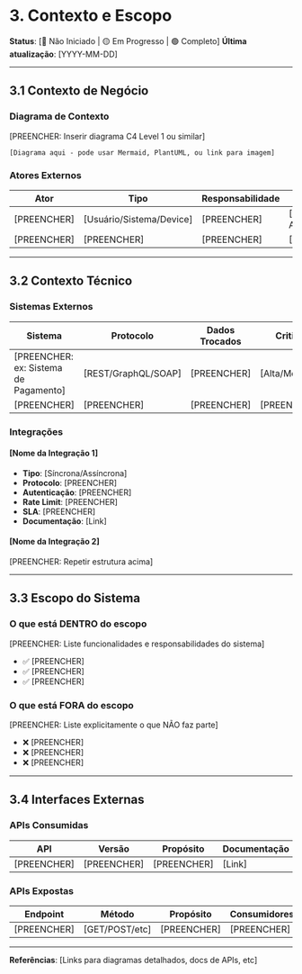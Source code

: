 # 3. Contexto e Escopo

**Status**: [🔴 Não Iniciado | 🟡 Em Progresso | 🟢 Completo]
**Última atualização**: [YYYY-MM-DD]

---

## 3.1 Contexto de Negócio

### Diagrama de Contexto

[PREENCHER: Inserir diagrama C4 Level 1 ou similar]

```
[Diagrama aqui - pode usar Mermaid, PlantUML, ou link para imagem]
```

### Atores Externos

| Ator | Tipo | Responsabilidade | Interface |
|------|------|------------------|-----------|
| [PREENCHER] | [Usuário/Sistema/Device] | [PREENCHER] | [PREENCHER: API/UI/etc] |
| [PREENCHER] | [PREENCHER] | [PREENCHER] | [PREENCHER] |

---

## 3.2 Contexto Técnico

### Sistemas Externos

| Sistema | Protocolo | Dados Trocados | Criticidade |
|---------|-----------|----------------|-------------|
| [PREENCHER: ex: Sistema de Pagamento] | [REST/GraphQL/SOAP] | [PREENCHER] | [Alta/Média/Baixa] |
| [PREENCHER] | [PREENCHER] | [PREENCHER] | [PREENCHER] |

### Integrações

#### [Nome da Integração 1]

- **Tipo**: [Síncrona/Assíncrona]
- **Protocolo**: [PREENCHER]
- **Autenticação**: [PREENCHER]
- **Rate Limit**: [PREENCHER]
- **SLA**: [PREENCHER]
- **Documentação**: [Link]

#### [Nome da Integração 2]

[PREENCHER: Repetir estrutura acima]

---

## 3.3 Escopo do Sistema

### O que está DENTRO do escopo

[PREENCHER: Liste funcionalidades e responsabilidades do sistema]

- ✅ [PREENCHER]
- ✅ [PREENCHER]
- ✅ [PREENCHER]

### O que está FORA do escopo

[PREENCHER: Liste explicitamente o que NÃO faz parte]

- ❌ [PREENCHER]
- ❌ [PREENCHER]
- ❌ [PREENCHER]

---

## 3.4 Interfaces Externas

### APIs Consumidas

| API | Versão | Propósito | Documentação |
|-----|--------|-----------|--------------|
| [PREENCHER] | [PREENCHER] | [PREENCHER] | [Link] |

### APIs Expostas

| Endpoint | Método | Propósito | Consumidores |
|----------|--------|-----------|--------------|
| [PREENCHER] | [GET/POST/etc] | [PREENCHER] | [PREENCHER] |

---

**Referências**: [Links para diagramas detalhados, docs de APIs, etc]

